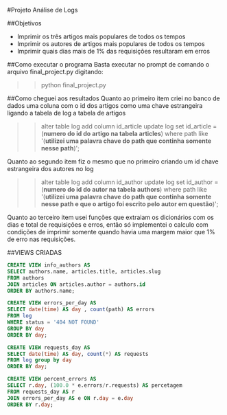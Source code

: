 
#Projeto Análise de Logs

##Objetivos
- Imprimir os três artigos mais populares de todos os tempos
- Imprimir os autores de artigos mais populares de todos os tempos
- Imprimir  quais dias mais de 1% das requisições resultaram em erros

##Como executar o programa
  Basta executar no prompt de comando o arquivo final_project.py digitando:
  >>python final_project.py

##Como cheguei aos resultados
  Quanto ao primeiro item criei no banco de dados uma coluna com o id dos artigos como uma chave estrangeira ligando a tabela de log a tabela de artigos
  >>alter table log add column id_article
  >>update log set id_article = (**numero do id do artigo na tabela articles**) where path like '(**utilizei uma palavra chave do path que continha somente nesse path**)';

  Quanto ao segundo item fiz o mesmo que no primeiro criando um id chave estrangeira dos autores no log
  >>alter table log add column id_author
  >>update log set id_author = (**numero do id do autor na tabela authors**) where path like '(**utilizei uma palavra chave do path que continha somente nesse path e que o artigo foi escrito pelo autor em questão**)';

  Quanto ao terceiro item usei funções que extraiam os dicionários com os dias e total de requisições e erros, então só implementei o calculo com condições de imprimir somente quando havia uma margem maior que 1% de erro nas requisições.

##VIEWS CRIADAS

```sql
CREATE VIEW info_authors AS
SELECT authors.name, articles.title, articles.slug
FROM authors
JOIN articles ON articles.author = authors.id
ORDER BY authors.name;
```
```sql
CREATE VIEW errors_per_day AS
SELECT date(time) AS day , count(path) AS errors
FROM log 
WHERE status = '404 NOT FOUND'
GROUP BY day
ORDER BY day;
```
```sql
CREATE VIEW requests_day AS
SELECT date(time) AS day, count(*) AS requests 
FROM log group by day
ORDER BY day;
```
```sql
CREATE VIEW percent_errors AS 
SELECT r.day, (100.0 * e.errors/r.requests) AS percetagem 
FROM requests_day AS r 
JOIN errors_per_day AS e ON r.day = e.day
ORDER BY r.day;
```